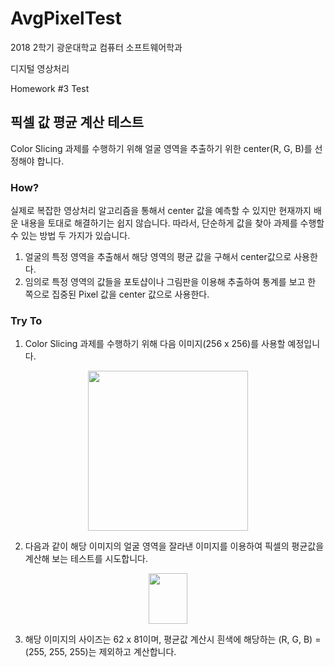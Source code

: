# AvgPixelTest

2018 2학기 광운대학교 컴퓨터 소프트웨어학과

디지털 영상처리

Homework #3 Test

## 픽셀 값 평균 계산 테스트

Color Slicing 과제를 수행하기 위해 얼굴 영역을 추출하기 위한 center(R, G, B)를 선정해야 합니다.

### How?

실제로 복잡한 영상처리 알고리즘을 통해서 center 값을 예측할 수 있지만 현재까지 배운 내용을 토대로 해결하기는 쉽지 않습니다. 따라서, 단순하게 값을 찾아 과제를 수행할 수 있는 방법 두 가지가 있습니다.

1. 얼굴의 특정 영역을 추출해서 해당 영역의 평균 값을 구해서 center값으로 사용한다.
2. 임의로 특정 영역의 값들을 포토샵이나 그림판을 이용해 추출하여 통계를 보고 한 쪽으로 집중된 Pixel 값을 center 값으로 사용한다.

### Try To

1. Color Slicing 과제를 수행하기 위해 다음 이미지(256 x 256)를 사용할 예정입니다.
<p align="center">
  <img width="256" height="256" src="https://user-images.githubusercontent.com/36066656/49044000-e712cb80-f20f-11e8-9693-5e5e4c7a423c.png">
</p>

2. 다음과 같이 해당 이미지의 얼굴 영역을 잘라낸 이미지를 이용하여 픽셀의 평균값을 계산해 보는 테스트를 시도합니다.
<p align="center">
  <img width="62" height="81" src="https://user-images.githubusercontent.com/36066656/49044162-538dca80-f210-11e8-8683-4bd3a08a8d1c.png">
</p>

3. 해당 이미지의 사이즈는 62 x 81이며, 평균값 계산시 흰색에 해당하는 (R, G, B) = (255, 255, 255)는 제외하고 계산합니다.
